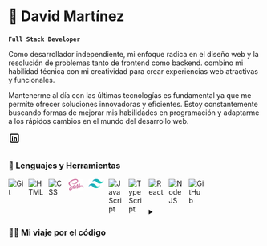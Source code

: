# 👋 David Martínez

**`Full Stack Developer`**

Como desarrollador independiente, mi enfoque radica en el diseño web y la resolución de problemas tanto de frontend como backend.  combino mi habilidad técnica con mi creatividad para crear experiencias web atractivas y funcionales. 

Mantenerme al día con las últimas tecnologías es fundamental ya que me permite ofrecer soluciones innovadoras y eficientes. Estoy constantemente buscando formas de mejorar mis habilidades en programación y adaptarme a los rápidos cambios en el mundo del desarrollo web.

<a href= "https://www.linkedin.com/in/dmmtapia/">
<svg  
xmlns="http://www.w3.org/2000/svg"  
width="24"  
height="24"  
viewBox="0 0 24 24"  
fill="none"  
stroke="currentColor"  
stroke-width="2"  
stroke-linecap="round"  
stroke-linejoin="round"  
class="icon icon-tabler icons-tabler-outline icon-tabler-brand-linkedin"><path stroke="none" d="M0 0h24v24H0z" fill="none"/><path d="M4 4m0 2a2 2 0 0 1 2 -2h12a2 2 0 0 1 2 2v12a2 2 0 0 1 -2 2h-12a2 2 0 0 1 -2 -2z" /><path d="M8 11l0 5" /><path d="M8 8l0 .01" /><path d="M12 16l0 -5" /><path d="M16 16v-3a2 2 0 0 0 -4 0" /></svg>

## </a>

### 🧰 Lenguajes y Herramientas

<img align="left" alt="Git" width="30px" style="padding-right:10px;" src="https://cdn.jsdelivr.net/gh/devicons/devicon/icons/git/git-original.svg" />
<img align="left" alt="HTML" width="30px" style="padding-right:10px;" src="https://cdn.jsdelivr.net/gh/devicons/devicon/icons/html5/html5-plain.svg" />
<img align="left" alt="CSS" width="30px" style="padding-right:10px;" src="https://cdn.jsdelivr.net/gh/devicons/devicon/icons/css3/css3-plain.svg" />
<img align="left" alt="sass" width="30px" style="padding-right:10px;" src="src/sass.svg" />
<img align="left" alt="tailwindcss" width="30px" style="padding-right:10px;" src="src/tailwindcss.svg" />
<img align="left" alt="JavaScript" width="30px" style="padding-right:10px;" src="https://cdn.jsdelivr.net/gh/devicons/devicon/icons/javascript/javascript-plain.svg" />
<img align="left" alt="TypeScript" width="30px" style="padding-right:10px;" src="https://cdn.jsdelivr.net/gh/devicons/devicon/icons/typescript/typescript-plain.svg" />
<img align="left" alt="React" width="30px" style="padding-right:10px;" src="https://cdn.jsdelivr.net/gh/devicons/devicon/icons/react/react-original.svg" />
<img align="left" alt="NodeJS" width="30px" style="padding-right:10px;" src="https://cdn.jsdelivr.net/gh/devicons/devicon/icons/nodejs/nodejs-original.svg" />
<img align="left" alt="GitHub" width="30px" style="padding-right:10px;" src="https://cdn.jsdelivr.net/gh/devicons/devicon/icons/github/github-original.svg" />
<br />

#

<details>
 <summary>
  <h3>👨‍💻 Mi viaje por el código</h3>
 </summary>
   Durante el año 2022, mi atención se enfocó en el Diseño UX/UI. En en el año 2023, mi enfoque se dirigió hacia el Desarrollo Frontend. Participé en un Bootcamp FULL STACK MERN JS, donde adquirí los conocimientos necesarios para desarrollar proyectos integrales que abarcan tanto el frontend como el backend.
